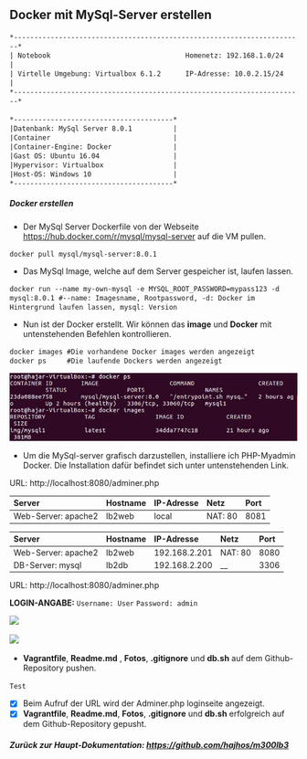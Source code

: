 ## Docker mit MySql-Server erstellen

```
*-----------------------------------------------------------------------*
| Notebook                                 Homenetz: 192.168.1.0/24     |                      
| Virtelle Umgebung: Virtualbox 6.1.2      IP-Adresse: 10.0.2.15/24     |
*-----------------------------------------------------------------------*	

*---------------------------------------*                
|Datenbank: MySql Server 8.0.1          |
|Container                              |
|Container-Engine: Docker               |
|Gast OS: Ubuntu 16.04                  |
|Hypervisor: Virtualbox                 |
|Host-OS: Windows 10                    |
*---------------------------------------*	
```
##### Docker erstellen
- Der MySql Server Dockerfile von der Webseite https://hub.docker.com/r/mysql/mysql-server auf die VM pullen.
```
docker pull mysql/mysql-server:8.0.1
```
- Das MySql Image, welche auf dem Server gespeicher ist, laufen lassen.
```
docker run --name my-own-mysql -e MYSQL_ROOT_PASSWORD=mypass123 -d mysql:8.0.1 #--name: Imagesname, Rootpassword, -d: Docker im Hintergrund laufen lassen, mysql: Version
```
- Nun ist der Docker erstellt. Wir können das **image** und **Docker** mit untenstehenden Befehlen kontrollieren.
```
docker images #Die vorhandene Docker images werden angezeigt
docker ps     #Die laufende Dockers werden angezeigt
```
![](dockercontroll.JPG)

- Um die MySql-server grafisch darzustellen, installiere ich PHP-Myadmin Docker. Die Installation dafür befindet sich unter untenstehenden Link. 

<p> URL: http://localhost:8080/adminer.php <br>

| Server              | Hostname            | IP-Adresse          | Netz                | Port                |
|:--------------------|:--------------------|:--------------------|:--------------------|:--------------------|
| Web-Server: apache2 | lb2web              | local       | NAT: 80             | 8081                |


| Server              | Hostname            | IP-Adresse          | Netz                | Port                |
|:--------------------|:--------------------|:--------------------|:--------------------|:--------------------|
| Web-Server: apache2 | lb2web              | 192.168.2.201       | NAT: 80             | 8080                |
| DB-Server: mysql    | lb2db               | 192.168.2.200       | __                  | 3306                |

<p> URL: http://localhost:8080/adminer.php <br>
 
**LOGIN-ANGABE:**  `Username: User` `Password: admin`

![](login.JPG)

![](eingelogt.JPG)

- **Vagrantfile**, **Readme.md** , **Fotos**, **.gitignore** und **db.sh** auf dem Github-Repository pushen.

`Test`
- [x] Beim Aufruf der URL wird der Adminer.php loginseite angezeigt.
- [x] **Vagrantfile**, **Readme.md**, **Fotos**, **.gitignore** und **db.sh** erfolgreich auf dem Github-Repository gepusht.

##### Zurück zur Haupt-Dokumentation: https://github.com/hajhos/m300lb3
